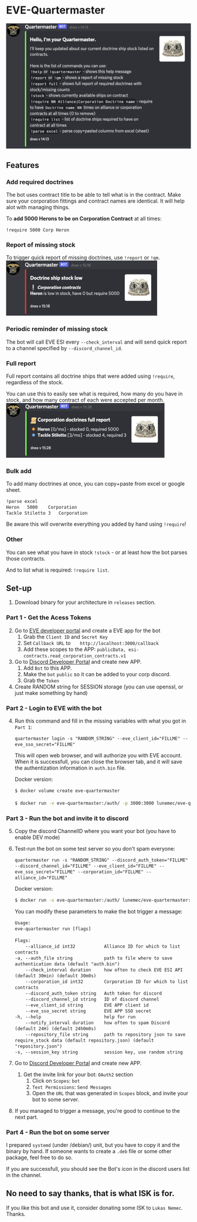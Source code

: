 # EVE-Quartermaster

![Quartermaster help image](./help.png "Quartermaster help message")  

## Features

### Add required doctrines
The bot uses contract title to be able to tell what is in the contract. Make sure your corporation fittings and contract names are identical. It will help alot with managing things.

To **add 5000 Herons to be on Corporation Contract** at all times:
```
!require 5000 Corp Heron
```

### Report of missing stock
To trigger quick report of missing doctrines, use `!report` or `!qm`.
![Quartermaster quick report image](/report_small.png "Quartermaster quick report")

### Periodic reminder of missing stock
The bot will call EVE ESI every `--check_interval` and will send quick report to a channel specified by `--discord_channel_id`.

### Full report
Full report contains all doctrine ships that were added using `!require`, regardless of the stock.

You can use this to easily see what is required, how many do you have in stock, and how many contract of each were accepted per month.
![Quartermaster full report image](report_full.png "Quartermaster full report")

### Bulk add
To add many doctrines at once, you can copy+paste from excel or google sheet.
```
!parse excel
Heron	5000	Corporation
Tackle Stiletto	3	Corporation
```

Be aware this will overwrite everything you added by hand using `!require`!

### Other
You can see what you have in stock `!stock` - or at least how the bot parses those contracts.

And to list what is required: `!require list`.
   
## Set-up
1. Download binary for your architecture in `releases` section.
### Part 1 - Get the Acess Tokens
2. Go to [EVE developer portal](https://developers.eveonline.com/applications) and create a EVE app for the bot
   1. Grab the `Client ID` and `Secret Key`
   2. Set `Callback URL` to `    http://localhost:3000/callback `
   3. Add these scopes to the APP: `publicData, esi-contracts.read_corporation_contracts.v1`
3. Go to [Discord Developer Portal](https://discordapp.com/developers/applications) and create new APP.
   1. Add `Bot` to this APP.
   2. Make the `bot` `public` so it can be added to your corp discord.
   3. Grab the `Token`
4. Create RANDOM string for SESSION storage (you can use openssl, or just make something by hand)

### Part 2 - Login to EVE with the bot
4. Run this command and fill in the missing variables with what you got in `Part 1`:
    ```
    quartermaster login -s "RANDOM_STRING" --eve_client_id="FILLME" --eve_sso_secret="FILLME"
    ```
    This will open web browser, and will authorize you with EVE account.
    When it is successfull, you can close the browser tab, and it will save the authentization information
    in `auth.bin` file.
    
    Docker version:
    ```bash
   $ docker volume create eve-quartermaster

   $ docker run -v eve-quartermaster:/auth/ -p 3000:3000 lunemec/eve-quartermaster:latest login --auth_file=/auth/auth.bin -s "$RANDOM_STRING" --eve_client_id="$CLIENT_ID" --eve_sso_secret="$SSO_SECRET"
   ```

### Part 3 - Run the bot and invite it to discord
5. Copy the discord ChannelID where you want your bot (you have to enable DEV mode)
6. Test-run the bot on some test server so you don't spam everyone:
    ```
    quartermaster run -s "RANDOM_STRING" --discord_auth_token="FILLME" --discord_channel_id="FILLME" --eve_client_id="FILLME" --eve_sso_secret="FILLME" --corporation_id="FILLME" --alliance_id="FILLME"
    ```
   Docker version:
   ```bash
   $ docker run -v eve-quartermaster:/auth/ lunemec/eve-quartermaster:latest run -s "$RANDOM_STRING" -a "/auth/auth.bin" --eve_client_id="$CLIENT_ID" --eve_sso_secret="$SSO_SECRET" --discord_auth_token="$DISCORD_TOKEN" --discord_channel_id="$DISCORD_CHANNEL_ID"
   ```


    You can modify these parameters to make the bot trigger a message:
    ```
    Usage:
    eve-quartermaster run [flags]

    Flags:
        --alliance_id int32           Alliance ID for which to list contracts
    -a, --auth_file string            path to file where to save authentication data (default "auth.bin")
        --check_interval duration     how often to check EVE ESI API (default 30min) (default 30m0s)
        --corporation_id int32        Corporation ID for which to list contracts
        --discord_auth_token string   Auth token for discord
        --discord_channel_id string   ID of discord channel
        --eve_client_id string        EVE APP client id
        --eve_sso_secret string       EVE APP SSO secret
    -h, --help                        help for run
        --notify_interval duration    how often to spam Discord (default 24H) (default 24h0m0s)
        --repository_file string      path to repository json to save require_stock data (default repository.json) (default "repository.json")
    -s, --session_key string          session key, use random string
    ```

7. Go to [Discord Developer Portal](https://discordapp.com/developers/applications) and create new APP.
   1. Get the invite link for your bot: `OAuth2` section
      1. Click on `Scopes`: `bot`
      2. `Text Permissions`: `Send Messages`
      3. Open the `URL` that was generated in `Scopes` block, and invite your bot to some server.
8. If you managed to trigger a message, you're good to continue to the next part.
   
### Part 4 - Run the bot on some server
I prepared `systemd` (under /debian/) unit, but you have to copy it and the binary by hand. If someone wants to create
a `.deb` file or some other package, feel free to do so.

If you are successfull, you should see the Bot's icon in the discord users list in the channel.


## No need to say thanks, that is what ISK is for.
If you like this bot and use it, consider donating some ISK to `Lukas Nemec`. Thanks.
